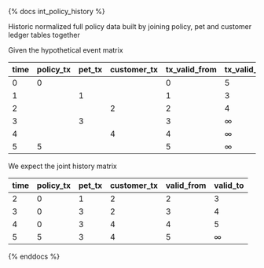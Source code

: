 {% docs int_policy_history %}

Historic normalized full policy data built by joining policy, pet and customer ledger tables together

Given the hypothetical event matrix

| time | policy_tx | pet_tx | customer_tx | tx_valid_from | tx_valid_to |
|------|-----------|--------|-------------|---------------|-------------|
| 0    | 0         |        |             | 0             | 5           |
| 1    |           | 1      |             | 1             | 3           |
| 2    |           |        | 2           | 2             | 4           |
| 3    |           | 3      |             | 3             | ∞           |
| 4    |           |        | 4           | 4             | ∞           |
| 5    | 5         |        |             | 5             | ∞           |

We expect the joint history matrix

| time | policy_tx | pet_tx | customer_tx | valid_from | valid_to |
|------|-----------|--------|-------------|------------|----------|
| 2    | 0         | 1      | 2           | 2          | 3        |
| 3    | 0         | 3      | 2           | 3          | 4        |
| 4    | 0         | 3      | 4           | 4          | 5        |
| 5    | 5         | 3      | 4           | 5          | ∞        |

{% enddocs %}